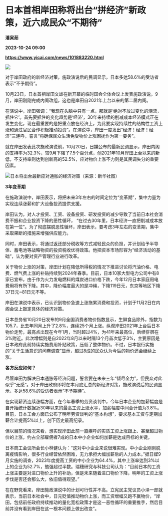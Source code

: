 # 日本首相岸田称将出台“拼经济”新政策，近六成民众“不期待”
**潘寅茹**

**2023-10-24 09:00**

**https://www.yicai.com/news/101883220.html**

![](https://imgcdn.yicai.com/uppics/slides/2023/10/4a3995542071cdc2723b7fa082dcc2c5.jpg)

对于岸田政府的新经济对策，施政演说后的民调显示，日本多达58.6%的受访者表示“不予期待”。

10月23日，日本首相岸田文雄在新开幕的临时国会全体会议上发表施政演说。9月，岸田刚刚完成内阁改组，这也是岸田自2021年上台以来的第二届内阁。

在演说中，岸田强调：“我现在头脑中只有一点，那就是‘绝对不放过变化的潮流，抓住它’。首先要抓住的变化趋势是‘经济’，30年来持续的削减成本经济模式正在发生变化，现在最重要的是把重点放在经济上，为此要实现持续性的结构性工资上涨和通过官民合作积极推动投资”。在演说中，岸田一度发出“经济！经济！经济”三连呼，誓言“将确保民众生活免受物价上涨困扰作为第一要务”。

就在岸田发表此次施政演说前，10月20日，日媒公布的最新民调显示，岸田内阁的支持率为32.3%，较9月下降了7.5个百分点，创2021年10月岸田上台以来的新低，不支持率则达到创新高的52.5%，应对物价上涨不力则是其民调失分的重要因素。

![日本将出台最新应对通胀的经济对策（来源：新华社图）](https://imgcdn.yicai.com/uppics/images/2023/10/ddefbbfcaf29e7a67313d10ad6388581.jpg)

**3年变革期**

在施政演说中，岸田表示，将把未来3年左右的时间定位为“变革期”，集中力量为实现连续涨薪和扩大设备投资提供支援。

岸田认为，对人才投资、工资、设备投资、研发投资的减少导致了当前日本社会消费不振和企业投资下降的恶性循环， “在过去30年里，日本经济一直把削减成本放在第一位”。为了彻底摆脱恶性循环，岸田表示，要考虑3年左右的变革期，集中采取果断的措施来增强供应能力。

同时，岸田表示，将通过返还部分税收等方式减轻民众的负担，并计划给予半导体、蓄电池等战略物资的投资税收优待政策。他把资本市场形容为“经济活动的基础”，认为要对资产管理行业进行改革。

关于物价上涨的对策，岸田计划在降低所得税的情况下推进讨论将汽油价格、电费、燃气费上涨的补贴持续到2024年春季。目前，日本10家大型电力公司中有8家已宣布，由于作为火力发电燃料的煤炭进口价格下跌，今年12月日本家庭用电费用将有所下降。其中，降价幅度最大的是冲绳，下降119日元，东京等地区下降37日元~81日元不等。

岸田在演说中表示，已认识到物价急速上涨拖累消费和投资，计划于11月2日在内阁会议上敲定具体的经济对策。

日本总务省10月20日发布的9月全国消费者物价指数显示，生鲜食品除外，指数为105.7，比去年同月上升了2.8%，连续25个月上涨。纵观岸田2021年上台后日本物价走势，最高点出现在今年1月，当时超过4%，为41年来最高位，后续徘徊在3%附近。此次增幅则是自2022年8月以来时隔13个月首次低于3%，主要原因是日本政府此前持续实施费用补贴政策，压低了整体物价。不过，日本银行实施的“关于生活意识的问卷调查”显示，超过8成的民众认为今后的物价还会继续上涨。

**各方反应如何？**

尽管岸田为解决日本通胀等经济问题，誓言要在未来三年“倾尽全力”，但民众对此似乎“无感”。对于岸田政府即将在本月底汇总的新经济对策，施政演说后的民调显示，多达58.6%的受访者表示“不予期待”。

在实现薪资连续涨幅方面，在今年春季的劳资谈判中，今年日本企业的加薪幅度是自开始统计数据近30年以来的最高工资上涨水平，加薪幅度中间合计值为3.8%。目前，日本工会方面已公布了明年劳资谈判的“基本构想”，要求基本工资与定期加薪合计提高5%以上，创下历史最高纪录。

但以目前的情况来看，想实现岸田此前一直疾呼的实质工资上涨跟上、甚至超过物价的上涨，约占全部雇佣者7成的日本中小企业如何加薪是达成目标的关键。

日本商工会议所会长小林健认为：“这对中小企业来说很难实现。中小企业刚刚脱离疫情影响，很多行业经营依然困难，无力承担大幅加薪后的人力成本。”据日媒9月实施的调查，2023年度提高工资的中小企业为64.4%，其中上涨率达到3%以上的企业为52.7%，勉强超过半数。瑞穗研究与科技公司认为：“目前日本的工资上涨主要是对进口物价上升的补助，但是未来随着进口物价下降，明年的工资上涨步伐是否还会那么大，依旧值得观望。”

在在野党看来，岸田施政演说中的计划可行性并不高。立宪民主党议员小泽一郎就表示，当前日本社会中，日元贬值推动物价上涨，而工资增幅又跑不赢物价，“岸田，包括前任政府持续推动的量化宽松政策才是这一恶性循环的重要推手，然后目前并没有看到岸田在这一根本问题上做出改变”。